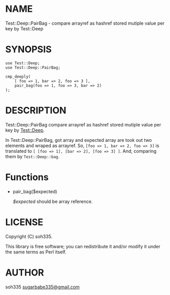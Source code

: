 # NAME

Test::Deep::PairBag - compare arrayref as hashref stored mutiple value per key by Test::Deep

# SYNOPSIS

    use Test::Deep;
    use Test::Deep::PairBag;

    cmp_deeply(
        [ foo => 1, bar => 2, foo => 3 ],
        pair_bag(foo => 1, foo => 3, bar => 2)
    );

# DESCRIPTION

Test::Deep::PairBag compare arrayref as hashref stored mutiple value per key by [Test::Deep](http://search.cpan.org/perldoc?Test::Deep).

In Test::Deep::PairBag, got array and expected array are took out two elements and wraped as arrayref.
So, `[foo => 1, bar => 2, foo => 3]` is translated to `[ [foo => 1], [bar => 2], [foo => 3] ]`.
And, comparing them by `Test::Deep::bag`.

# Functions

- pair\_bag($expected)

    _$expected_ should be array reference.

# LICENSE

Copyright (C) soh335.

This library is free software; you can redistribute it and/or modify
it under the same terms as Perl itself.

# AUTHOR

soh335 <sugarbabe335@gmail.com>
